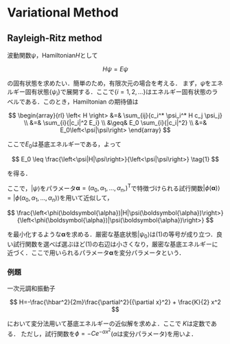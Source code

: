 # Variational Method

## Rayleigh-Ritz method

波動関数$\psi$，Hamiltonian$H$として

$$
    H \psi = E \psi
$$

の固有状態を求めたい．簡単のため，有限次元の場合を考える．
まず，$\psi$をエネルギー固有状態$\{\psi_i\}$で展開する．ここで$\{i=1,2,\dots\}$はエネルギー固有状態のラベルである．このとき，Hamiltonian の期待値は

$$
    \begin{array}{rl}
        \left< H \right> &=& \sum_{ij}{c_i^* \psi_i^* H c_j \psi_j} \\
        &=& \sum_{i}{|c_i|^2 E_i} \\
        &\geq& E_0 \sum_{i}{|c_i|^2} \\
        &=& E_0\left<\psi|\psi\right>
    \end{array}
$$

ここで$E_0$は基底エネルギーである，よって

$$
E_0 \leq \frac{\left<\psi|H|\psi\right>}{\left<\psi|\psi\right>} \tag{1}
$$

を得る．

ここで，$\left|\psi\right>$をパラメータ${\boldsymbol{\alpha}}=\left(\alpha_0, \alpha_1, \dots, \alpha_n ,\right)^\mathrm{T}$で特徴づけられる試行関数$\left|\phi(\boldsymbol{\alpha})\right>=\left|\phi(\alpha_0, \alpha_1, \dots, \alpha_n)\right>$を用いて近似して，

$$
\frac{\left<\phi(\boldsymbol{\alpha})|H|\psi(\boldsymbol{\alpha})\right>}{\left<\phi(\boldsymbol{\alpha})|\psi(\boldsymbol{\alpha})\right>}
$$

を最小化するような$\boldsymbol{\alpha}$を求める．厳密な基底状態$\left|\psi_0\right>$は$(1)$の等号が成り立つ．良い試行関数を選べば選ぶほど$(1)$の右辺は小さくなり，厳密な基底エネルギーに近づく．ここで用いられるパラメータ$\boldsymbol{\alpha}$を変分パラメータという．

### 例題

一次元調和振動子

$$
H=-\frac{\hbar^2}{2m}\frac{\partial^2}{{\partial x}^2} + \frac{K}{2} x^2
$$

において変分法用いて基底エネルギーの近似解を求めよ．ここで $K$は定数である．
ただし，試行関数を$\phi=-Ce^{-\alpha x^2}$($\alpha$は変分パラメータ)を用いよ．

